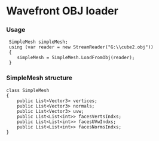 # Wavefront OBJ loader
### Usage
     SimpleMesh simpleMesh;
     using (var reader = new StreamReader("G:\\cube2.obj"))
     {
     	simpleMesh = SimpleMesh.LoadFromObj(reader);
     }
### SimpleMesh structure
    class SimpleMesh
    {
        public List<Vector3> vertices;
        public List<Vector3> normals;
        public List<Vector3> uvw;
        public List<List<int>> facesVertsIndxs;
        public List<List<int>> facesUVwIndxs;
        public List<List<int>> facesNormsIndxs;
    }
